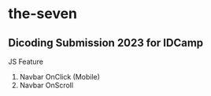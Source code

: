 # the-seven

## Dicoding Submission 2023 for IDCamp

JS Feature

1. Navbar OnClick (Mobile)
2. Navbar OnScroll
